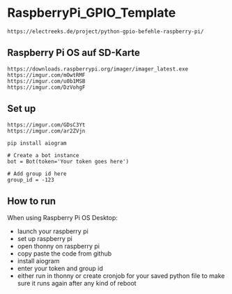 # RaspberryPi_GPIO_Template

`https://electreeks.de/project/python-gpio-befehle-raspberry-pi/`

## Raspberry Pi OS auf SD-Karte
```
https://downloads.raspberrypi.org/imager/imager_latest.exe
https://imgur.com/mOwtRMF
https://imgur.com/u0b1MSB
https://imgur.com/DzVohgF
```

## Set up
```
https://imgur.com/GDsC3Yt
https://imgur.com/ar2ZVjn
```
```
pip install aiogram
```
```
# Create a bot instance
bot = Bot(token='Your token goes here')
```
```
# Add group id here
group_id = -123
```

## How to run
When using Raspberry Pi OS Desktop:
- launch your raspberry pi
- set up raspberry pi
- open thonny on raspberry pi
- copy paste the code from github
- install aiogram
- enter your token and group id
- either run in thonny or create cronjob for your saved python file to make sure it runs again after any kind of reboot
